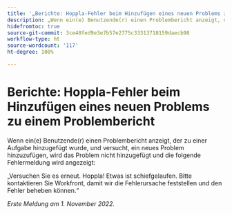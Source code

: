 ```yaml
---
title: '„Berichte: Hoppla-Fehler beim Hinzufügen eines neuen Problems zu einem Problembericht“'
description: „Wenn ein(e) Benutzende(r) einen Problembericht anzeigt, der zu einer Aufgabe hinzugefügt wurde, und versucht, ein neues Problem hinzuzufügen, wird das Problem nicht hinzugefügt und eine Fehlermeldung wird angezeigt.“
hidefromtoc: true
source-git-commit: 3ce48fed9e3e7b57e2775c33313718159daecb98
workflow-type: ht
source-wordcount: '117'
ht-degree: 100%

---
```



# Berichte: Hoppla-Fehler beim Hinzufügen eines neuen Problems zu einem Problembericht

Wenn ein(e) Benutzende(r) einen Problembericht anzeigt, der zu einer Aufgabe hinzugefügt wurde, und versucht, ein neues Problem hinzuzufügen, wird das Problem nicht hinzugefügt und die folgende Fehlermeldung wird angezeigt:

„Versuchen Sie es erneut. Hoppla! Etwas ist schiefgelaufen. Bitte kontaktieren Sie Workfront, damit wir die Fehlerursache feststellen und den Fehler beheben können.“

_Erste Meldung am 1. November 2022._

